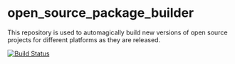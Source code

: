 # open_source_package_builder
This repository is used to automagically build new versions of open source projects for different platforms as they are released.

[![Build Status](https://travis-ci.org/ryanniehaus/open_source_package_builder.svg?branch=RELEASE_gdalv2.0.3RC1)](https://travis-ci.org/ryanniehaus/open_source_package_builder/branches)
